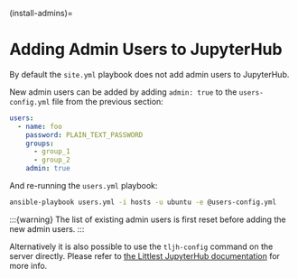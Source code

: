 (install-admins)=

# Adding Admin Users to JupyterHub

By default the `site.yml` playbook does not add admin users to JupyterHub.

New admin users can be added by adding `admin: true` to the `users-config.yml` file
from the previous section:

```yaml
users:
  - name: foo
    password: PLAIN_TEXT_PASSWORD
    groups:
      - group_1
      - group_2
    admin: true
```

And re-running the `users.yml` playbook:

```bash
ansible-playbook users.yml -i hosts -u ubuntu -e @users-config.yml
```

:::{warning}
The list of existing admin users is first reset before adding the new admin users.
:::

Alternatively it is also possible to use the `tljh-config` command on the server directly.
Please refer to [the Littlest JupyterHub documentation](http://tljh.jupyter.org/en/latest/howto/admin/admin-users.html#adding-admin-users-from-the-command-line)
for more info.
